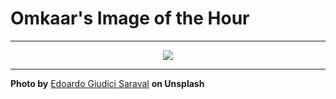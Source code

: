 # Omkaar's Image of the Hour

---

<div align="center">

<a href="https://unsplash.com/photos/a-race-car-speeds-along-the-track-surrounded-by-crowds-qhoDtO6XkpQ">
  <img src="https://images.unsplash.com/photo-1752340782924-453b5f92f703?crop=entropy&cs=tinysrgb&fit=max&fm=jpg&ixid=M3w3NjA2Nzh8MHwxfHJhbmRvbXx8fHx8fHx8fDE3NTI3NjQ0MDB8&ixlib=rb-4.1.0&q=80&w=1080" style="max-width:100%; height:auto;">
</a>



</div>

---

**Photo by** [Edoardo Giudici Saraval](https://unsplash.com/@egscars) **on Unsplash**
